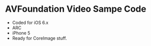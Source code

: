# AVFoundation Video Sampe Code

* Coded for iOS 6.x
* ARC
* iPhone 5
* Ready for CoreImage stuff. 
